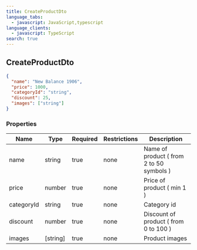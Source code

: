 ```yaml
---
title: CreateProductDto
language_tabs:
  - javascript: JavaScript,typescript
language_clients:
  - javascript: TypeScript
search: true
---
```


<h2 id="tocS_CreateProductDto">CreateProductDto</h2>

<!-- backwards compatibility -->

<a id="schemacreateproductdto"></a>
<a id="schema_CreateProductDto"></a>
<a id="tocScreateproductdto"></a>
<a id="tocscreateproductdto"></a>

```json
{
  "name": "New Balance 1906",
  "price": 1000,
  "categoryId": "string",
  "discount": 25,
  "images": ["string"]
}
```

### Properties

| Name       | Type     | Required | Restrictions | Description                              |
| ---------- | -------- | -------- | ------------ | ---------------------------------------- |
| name       | string   | true     | none         | Name of product ( from 2 to 50 symbols ) |
| price      | number   | true     | none         | Price of product ( min 1 )               |
| categoryId | string   | true     | none         | Category id                              |
| discount   | number   | true     | none         | Discount of product ( from 0 to 100 )    |
| images     | [string] | true     | none         | Product images                           |
